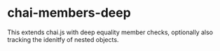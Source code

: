 chai-members-deep
=================

This extends chai.js with deep equality member checks, optionally also tracking the idenitfy of nested objects.
